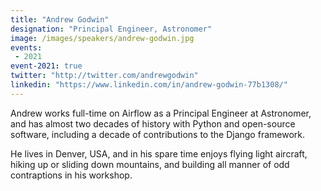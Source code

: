 ```yaml
---
title: "Andrew Godwin"
designation: "Principal Engineer, Astronomer"
image: /images/speakers/andrew-godwin.jpg
events:
 - 2021
event-2021: true
twitter: "http://twitter.com/andrewgodwin"
linkedin: "https://www.linkedin.com/in/andrew-godwin-77b1308/"
---
```


Andrew works full-time on Airflow as a Principal Engineer at Astronomer, and has almost two decades of history with Python and open-source software, including a decade of contributions to the Django framework.

He lives in Denver, USA, and in his spare time enjoys flying light aircraft, hiking up or sliding down mountains, and building all manner of odd contraptions in his workshop.